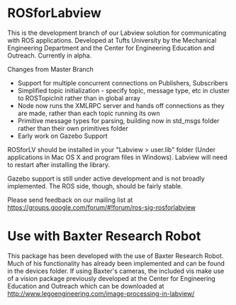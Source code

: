 ROSforLabview
=============

This is the development branch of our Labview solution for communicating with ROS applications. Developed at Tufts University by the Mechanical Engineering Department and the Center for Engineering Education and Outreach. Currently in alpha.

Changes from Master Branch
  - Support for multiple concurrent connections on Publishers, Subscribers
  - Simplified topic initialization - specify topic, message type, etc in cluster to ROSTopicInit rather than in global   array
  - Node now runs the XMLRPC server and hands off connections as they are made, rather than each topic running its own
  - Primitive message types for parsing, building now in std_msgs folder rather than their own primitives folder
  - Early work on Gazebo Support

ROSforLV should be installed in your "Labview > user.lib" folder (Under applications in Mac OS X and program files in Windows). Labview will need to restart after installing the library.

Gazebo support is still under active development and is not broadly implemented.  The ROS side, though, should be fairly stable.

Please send feedback on our mailing list at https://groups.google.com/forum/#!forum/ros-sig-rosforlabview
<!---

REQUIRED EXTERNAL PACKAGES
==========================
Use of this package requires the installation of the OpenG MD5 Library, which can be installed through the VI Package Manager ( http://jki.net/vipm )
-->

Use with Baxter Research Robot
==============================
This package has been developed with the use of Baxter Research Robot. Much of his functionality has already been implemented and can be found in the devices folder. If using Baxter's cameras, the included vis make use of a vision package previously developed at the Center for Engineering Education and Outreach which can be downloaded at http://www.legoengineering.com/image-processing-in-labview/
